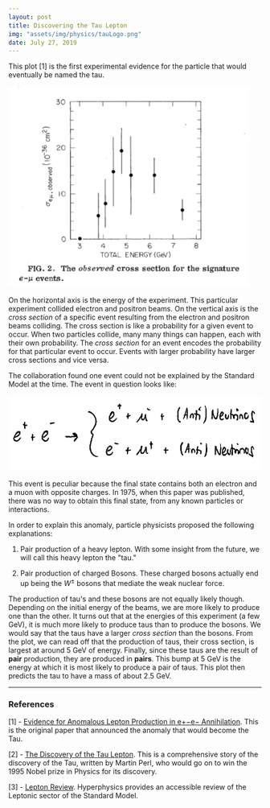 ```yaml
---
layout: post
title: Discovering the Tau Lepton
img: "assets/img/physics/tauLogo.png"
date: July 27, 2019
---
```


This plot [1] is the first experimental evidence for the particle that would eventually be named the tau. 

<img src = "../assets/img/physics/tauPlot.png" height = "400">

On the horizontal axis is the energy of the experiment. This particular experiment collided electron and positron beams. On the vertical axis is the *cross section* of a specific event resulting from the electron and positron beams colliding. The cross section is like a probability for a given event to occur. When two particles collide, many many things can happen, each with their own probability. The *cross section* for an event encodes the probability for that particular event to occur. Events with larger probability have larger cross sections and vice versa. 

The collaboration found one event could not be explained by the Standard Model at the time. The event in question looks like:

<img src = "../assets/img/physics/anomalousEvent.png" height="150"/>

This event is peculiar because the final state contains both an electron and a muon with opposite charges. In 1975, when this paper was published, there was no way to obtain this final state, from any known particles or interactions. 

In order to explain this anomaly, particle physicists proposed the following explanations:

1. Pair production of a heavy lepton. With some insight from the future, we will call this heavy lepton the "tau." 

2. Pair production of charged Bosons. These charged bosons actually end up being the $W^\pm$ bosons that mediate the weak nuclear force.


The production of tau's and these bosons are not equally likely though. Depending on the initial energy of the beams, we are more likely to produce one than the other. It turns out that at the energies of this experiment (a few GeV), it is much more likely to produce taus than to produce the bosons. We would say that the taus have a larger *cross section* than the bosons. From the plot, we can read off that the production of taus, their cross section, is largest at around 5 GeV of energy. Finally, since these taus are the result of **pair** production, they are produced in **pairs**. This bump at 5 GeV is the energy at which it is most likely to produce a pair of taus. This plot then predicts the tau to have a mass of about 2.5 GeV. 

----

### References

[1] - [Evidence for Anomalous Lepton Production in e+−e− Annihilation](https://journals.aps.org/prl/abstract/10.1103/PhysRevLett.35.1489). This is the original paper that announced the anomaly that would become the Tau.

[2] - [The Discovery of the Tau Lepton](https://www.slac.stanford.edu/cgi-wrap/getdoc/slac-pub-5937.pdf). This is a comprehensive story of the discovery of the Tau, written by Martin Perl, who would go on to win the 1995 Nobel prize in Physics for its discovery.

[3] - [Lepton Review](http://hyperphysics.phy-astr.gsu.edu/hbase/Particles/lepton.html). Hyperphysics provides an accessible review of the Leptonic sector of the Standard Model.